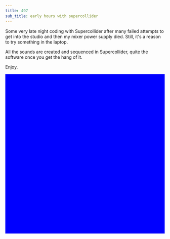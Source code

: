 ```yaml
---
title: 497
sub_title: early hours with supercollider
---
```


Some very late night coding with Supercollider after many failed attempts to get into the studio and then my mixer power supply died. Still, it's a reason to try something in the laptop.

All the sounds are created and sequenced in Supercollider, quite the software once you get the hang of it.

Enjoy.


![Image](/assets/img/snd00.png)